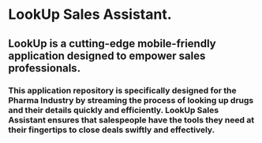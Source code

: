 # LookUp Sales Assistant.
## LookUp is a cutting-edge mobile-friendly application designed to empower sales professionals.

### This application repository is specifically designed for the Pharma Industry by streaming the process of looking up drugs and their details quickly and efficiently. LookUp Sales Assistant ensures that salespeople have the tools they need at their fingertips to close deals swiftly and effectively.

